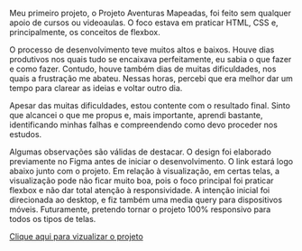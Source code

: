 
Meu primeiro projeto, o Projeto Aventuras Mapeadas, foi feito sem qualquer apoio de cursos ou videoaulas. O foco estava em praticar HTML, CSS e, principalmente, os conceitos de flexbox.

O processo de desenvolvimento teve muitos altos e baixos. Houve dias produtivos nos quais tudo se encaixava perfeitamente, eu sabia o que fazer e como fazer. Contudo, houve também dias de muitas dificuldades, nos quais a frustração me abateu. Nessas horas, percebi que era melhor dar um tempo para clarear as ideias e voltar outro dia.

Apesar das muitas dificuldades, estou contente com o resultado final. Sinto que alcancei o que me propus e, mais importante, aprendi bastante, identificando minhas falhas e compreendendo como devo proceder nos estudos.

Algumas observações são válidas de destacar. O design foi elaborado previamente no Figma antes de iniciar o desenvolvimento. O link estará logo abaixo junto com o projeto. Em relação à visualização, em certas telas, a visualização pode não ficar muito boa, pois o foco principal foi praticar flexbox e não dar total atenção à responsividade. A intenção inicial foi direcionada ao desktop, e fiz também uma media query para dispositivos móveis. Futuramente, pretendo tornar o projeto 100% responsivo para todos os tipos de telas.

<a href='https://matheus-zordan.github.io/projeto-aventuras-mapeadas/'>Clique aqui para vizualizar o projeto</a>
